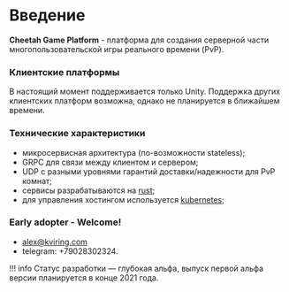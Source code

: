 # Введение

**Cheetah Game Platform** - платформа для создания серверной части многопользовательской игры реального времени (PvP).

### Клиентские платформы

В настоящий момент поддерживается только Unity. Поддержка других клиентских платформ возможна, однако не планируется в
ближайшем времени.

### Технические характеристики

- микросервисная архитектура (по-возможности stateless);
- GRPC для связи между клиентом и сервером;
- UDP с разными уровнями гарантий доставки/надежности для PvP комнат;
- сервисы разрабатываются на [rust](https://www.rust-lang.org);
- для управления хостингом используется [kubernetes](http://kubernetes.io);

### Early adopter - Welcome!

- alex@kviring.com
- telegram: +79028302324.

!!! info 
    Статус разработки — глубокая альфа, выпуск первой альфа версии планируется в конце 2021 года.









